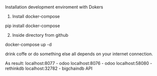 Installation development enviroment with Dokers

1. Install docker-compose

pip install docker-compose

2. Inside directory from github

docker-compose up -d

drink coffe or do something else all depends on your internet connection.

As result: localhost:8077 - odoo
           localhost:8076 - odoo
           localhost:58080 - rethinkdb
           localhost:32782 - bigchaindb API
